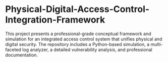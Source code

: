 # Physical-Digital-Access-Control-Integration-Framework
This project presents a professional-grade conceptual framework and simulation for an integrated access control system that unifies physical and digital security. The repository includes a Python-based simulation, a multi-faceted log analyzer, a detailed vulnerability analysis, and professional documentation.
